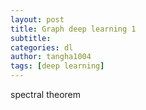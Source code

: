 ```yaml
---
layout: post
title: Graph deep learning 1
subtitle: 
categories: dl
author: tangha1004
tags: [deep learning]
---
```



spectral theorem